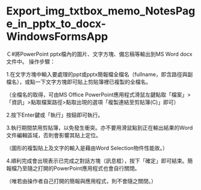 # Export_img_txtbox_memo_NotesPage_in_pptx_to_docx-WindowsFormsApp
Ｃ#將PowerPoint pptx檔內的圖片、文字方塊、備忘稿等輸出到MS Word docx文件中。
操作步驟：

1.在文字方塊中輸入要處理的ppt或pptx簡報檔全檔名（fullname，即含路徑與副檔名），或點一下文字方塊即可貼上剪貼簿裡已複製的全檔名。

（全檔名的取得，可由MS Office PowerPoint應用程式滑鼠左鍵點取「檔案」>「資訊」>點取檔案路徑>點取出現的選項「複製連結至剪貼簿(C)」即可）

2.按下Enter鍵或「執行」按鈕即可執行。

3.執行期間禁用剪貼簿，以免發生衝突。亦不要用滑鼠點到正在輸出結果的Word文件編輯區域，否則會影響其貼上定位。

（圖形的複製貼上及文字的輸入是藉由Word Selection物件性能故。）

4.順利完成會出現表示已完成之對話方塊（訊息框），按下「確定」即可結束。簡報檔乃至隨之打開的PowerPoint應用程式也會自行關閉。

（唯若由操作者自己打開的簡報與應用程式，則不會隨之關閉。）
